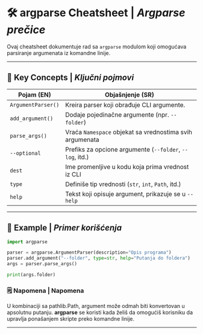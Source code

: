 # 🛠️ argparse Cheatsheet | _Argparse prečice_

Ovaj cheatsheet dokumentuje rad sa `argparse` modulom koji omogućava parsiranje argumenata iz komandne linije.

---

## 📌 Key Concepts | _Ključni pojmovi_

| Pojam (EN)         | Objašnjenje (SR)                                         |
| ------------------ | -------------------------------------------------------- |
| `ArgumentParser()` | Kreira parser koji obrađuje CLI argumente.               |
| `add_argument()`   | Dodaje pojedinačne argumente (npr. `--folder`)           |
| `parse_args()`     | Vraća `Namespace` objekat sa vrednostima svih argumenata |
| `--optional`       | Prefiks za opcione argumente (`--folder`, `--log`, itd.) |
| `dest`             | Ime promenljive u kodu koja prima vrednost iz CLI        |
| `type`             | Definiše tip vrednosti (`str`, `int`, `Path`, itd.)      |
| `help`             | Tekst koji opisuje argument, prikazuje se u `--help`     |

---

## 📎 Example | _Primer korišćenja_

```python
import argparse

parser = argparse.ArgumentParser(description="Opis programa")
parser.add_argument("--folder", type=str, help="Putanja do foldera")
args = parser.parse_args()

print(args.folder)
```

### 🗒️ Napomena | Napomena

U kombinaciji sa pathlib.Path, argument može odmah biti konvertovan u apsolutnu putanju.
**argparse** se koristi kada želiš da omogućiš korisniku da upravlja ponašanjem skripte preko komandne linije.

---
